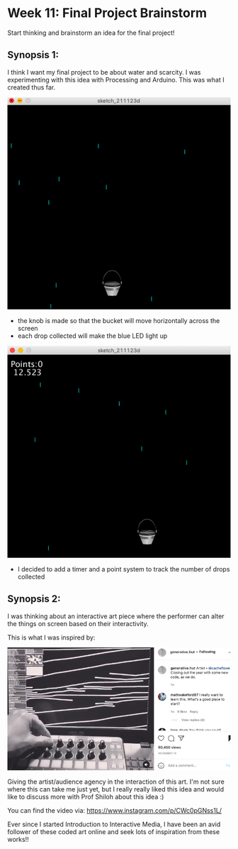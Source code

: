 # Week 11: Final Project Brainstorm
Start thinking and brainstorm an idea for the final project!

## Synopsis 1:
I think I want my final project to be about water and scarcity. I was experimenting with this idea with Processing and Arduino. This was what I created thus far.  

![](BucketAndDroplet.png)

- the knob is made so that the bucket will move horizontally across the screen 
- each drop collected will make the blue LED light up

![](BucketAndTimer.png)

- I decided to add a timer and a point system to track the number of drops collected

## Synopsis 2:
I was thinking about an interactive art piece where the performer can alter the things on screen based on their interactivity. 

This is what I was inspired by:

![](GenerativeHutInstagram.png)

Giving the artist/audience agency in the interaction of this art. I'm not sure where this can take me just yet, but I really really liked this idea and would like to discuss more with Prof Shiloh about this idea :)

You can find the video via: https://www.instagram.com/p/CWc0pGNss1L/

Ever since I started Introduction to Interactive Media, I have been an avid follower of these coded art online and seek lots of inspiration from these works!!
